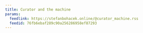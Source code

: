 ```yaml
---
title: Curator and the machine
params:
  feedlink: https://stefanbohacek.online/@curator_machine.rss
  feedid: 76fb6ebaf289c90a256286958ef87293
---
```

